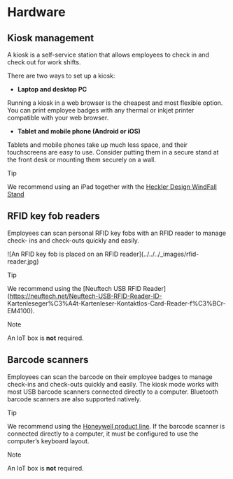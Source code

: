 # Hardware

## Kiosk management

A kiosk is a self-service station that allows employees to check in and check
out for work shifts.

There are two ways to set up a kiosk:

  * **Laptop and desktop PC**

Running a kiosk in a web browser is the cheapest and most flexible option. You
can print employee badges with any thermal or inkjet printer compatible with
your web browser.

  * **Tablet and mobile phone (Android or iOS)**

Tablets and mobile phones take up much less space, and their touchscreens are
easy to use. Consider putting them in a secure stand at the front desk or
mounting them securely on a wall.

Tip

We recommend using an iPad together with the [Heckler Design WindFall
Stand](https://hecklerdesign.com/products/windfall-stand-for-ipad)

## RFID key fob readers

Employees can scan personal RFID key fobs with an RFID reader to manage check-
ins and check-outs quickly and easily.

![An RFID key fob is placed on an RFID reader](../../../_images/rfid-
reader.jpg)

Tip

We recommend using the [Neuftech USB RFID
Reader](https://neuftech.net/Neuftech-USB-RFID-Reader-ID-
Kartenleseger%C3%A4t-Kartenleser-Kontaktlos-Card-Reader-f%C3%BCr-EM4100).

Note

An IoT box is **not** required.

## Barcode scanners

Employees can scan the barcode on their employee badges to manage check-ins
and check-outs quickly and easily. The kiosk mode works with most USB barcode
scanners connected directly to a computer. Bluetooth barcode scanners are also
supported natively.

Tip

We recommend using the [Honeywell product
line](https://sps.honeywell.com/us/en/products/productivity/barcode-scanners).
If the barcode scanner is connected directly to a computer, it must be
configured to use the computer’s keyboard layout.

Note

An IoT box is **not** required.


